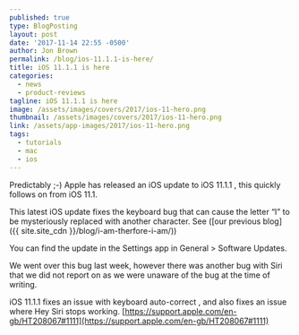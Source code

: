 ```yaml
---
published: true
type: BlogPosting
layout: post
date: '2017-11-14 22:55 -0500'
author: Jon Brown
permalink: /blog/ios-11.1.1-is-here/
title: iOS 11.1.1 is here
categories:
  - news
  - product-reviews
tagline: iOS 11.1.1 is here
image: /assets/images/covers/2017/ios-11-hero.png
thumbnail: /assets/images/covers/2017/ios-11-hero.png
link: /assets/app-images/2017/ios-11-hero.png
tags:
  - tutorials
  - mac
  - ios
---
```

Predictably ;-) Apple has released an iOS update to iOS 11.1.1 , this quickly follows on from iOS 11.1.

This latest iOS update fixes the keyboard bug that can cause the letter “I” to be mysteriously replaced with another character. See ([our previous blog]({{ site.site_cdn }}/blog/i-am-therfore-i-am/))

You can find the update in the Settings app in General > Software Updates.

We went over this bug last week, however there was another bug with Siri that we did not report on as we were unaware of the bug at the time of writing. 

iOS 11.1.1  fixes an issue with keyboard auto-correct , and also fixes an issue where Hey Siri stops working. [https://support.apple.com/en-gb/HT208067#1111](https://support.apple.com/en-gb/HT208067#1111)
